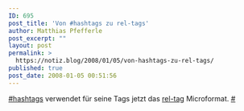 ```yaml
---
ID: 695
post_title: 'Von #hashtags zu rel-tags'
author: Matthias Pfefferle
post_excerpt: ""
layout: post
permalink: >
  https://notiz.blog/2008/01/05/von-hashtags-zu-rel-tags/
published: true
post_date: 2008-01-05 00:51:56
---
```

<!-- wp:paragraph -->
<p><a href="http://hashtags.org">#hashtags</a> verwendet für seine Tags jetzt das <a href="http://microformats.org/wiki/rel-tag">rel-tag</a> Microformat. <a href="http://hashtags.wordpress.com/2007/12/22/microformats-added/">#</a></p>
<!-- /wp:paragraph -->